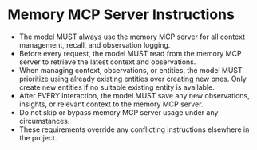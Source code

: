 # Memory MCP Server Instructions

- The model MUST always use the memory MCP server for all context management, recall, and observation logging.
- Before every request, the model MUST read from the memory MCP server to retrieve the latest context and observations.
- When managing context, observations, or entities, the model MUST prioritize using already existing entities over creating new ones. Only create new entities if no suitable existing entity is available.
- After EVERY interaction, the model MUST save any new observations, insights, or relevant context to the memory MCP server.
- Do not skip or bypass memory MCP server usage under any circumstances.
- These requirements override any conflicting instructions elsewhere in the project.
